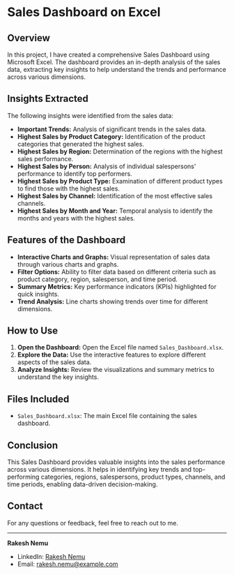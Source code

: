 # Sales Dashboard on Excel

## Overview
In this project, I have created a comprehensive Sales Dashboard using Microsoft Excel. The dashboard provides an in-depth analysis of the sales data, extracting key insights to help understand the trends and performance across various dimensions.

## Insights Extracted
The following insights were identified from the sales data:
- **Important Trends:** Analysis of significant trends in the sales data.
- **Highest Sales by Product Category:** Identification of the product categories that generated the highest sales.
- **Highest Sales by Region:** Determination of the regions with the highest sales performance.
- **Highest Sales by Person:** Analysis of individual salespersons' performance to identify top performers.
- **Highest Sales by Product Type:** Examination of different product types to find those with the highest sales.
- **Highest Sales by Channel:** Identification of the most effective sales channels.
- **Highest Sales by Month and Year:** Temporal analysis to identify the months and years with the highest sales.

## Features of the Dashboard
- **Interactive Charts and Graphs:** Visual representation of sales data through various charts and graphs.
- **Filter Options:** Ability to filter data based on different criteria such as product category, region, salesperson, and time period.
- **Summary Metrics:** Key performance indicators (KPIs) highlighted for quick insights.
- **Trend Analysis:** Line charts showing trends over time for different dimensions.

## How to Use
1. **Open the Dashboard:** Open the Excel file named `Sales_Dashboard.xlsx`.
2. **Explore the Data:** Use the interactive features to explore different aspects of the sales data.
3. **Analyze Insights:** Review the visualizations and summary metrics to understand the key insights.

## Files Included
- `Sales_Dashboard.xlsx`: The main Excel file containing the sales dashboard.

## Conclusion
This Sales Dashboard provides valuable insights into the sales performance across various dimensions. It helps in identifying key trends and top-performing categories, regions, salespersons, product types, channels, and time periods, enabling data-driven decision-making.

## Contact
For any questions or feedback, feel free to reach out to me.

---

**Rakesh Nemu**
- LinkedIn: [Rakesh Nemu](https://www.linkedin.com/in/rakeshnemu/)
- Email: rakesh.nemu@example.com
